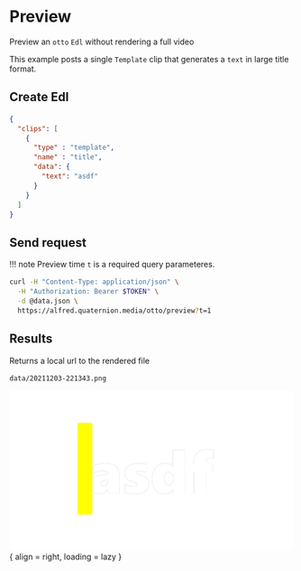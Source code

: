 # Preview
Preview an `otto` `Edl` without rendering a full video

This example posts a single `Template` clip that generates a `text` in large title format.

## Create Edl
``` json title="data.json"
{
  "clips": [
    { 
      "type" : "template",
      "name" : "title",
      "data": {
        "text": "asdf"
      }
    }
  ]
}
```

## Send request
!!! note 
    Preview time `t` is a required query parameteres. 


``` bash title="Preview template at t=1"
curl -H "Content-Type: application/json" \
  -H "Authorization: Bearer $TOKEN" \
  -d @data.json \
  https://alfred.quaternion.media/otto/preview?t=1
```
## Results

Returns a local url to the rendered file

```
data/20211203-221343.png
```
![Otto Template Preview](../../assets/20211203-221343.png){ align = right, loading = lazy }
